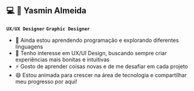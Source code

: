 ## 💻 🤍 Yasmin Almeida

**`UX/UX Designer`** **`Graphic Designer`**

- 🔭 Ainda estou aprendendo programação e explorando diferentes linguagens
- 🌱 Tenho interesse em UX/UI Design, buscando sempre criar experiências mais bonitas e intuitivas
- ⚡ Gosto de aprender coisas novas e de me desafiar em cada projeto
- 😄 Estou animada para crescer na área de tecnologia e compartilhar meu progresso por aqui!
